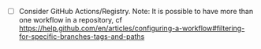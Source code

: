 - [ ] Consider GitHub Actions/Registry. Note: It is possible to have more than one workflow in a repository, cf <https://help.github.com/en/articles/configuring-a-workflow#filtering-for-specific-branches-tags-and-paths>
